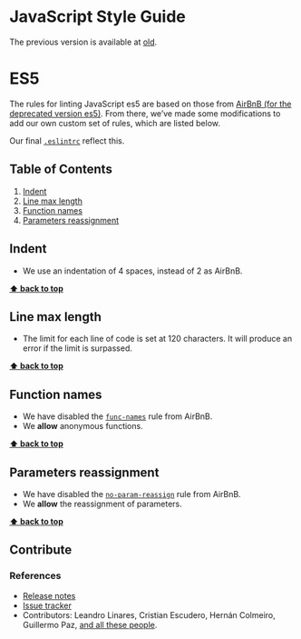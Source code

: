 # JavaScript Style Guide

The previous version is available at [old](https://github.com/mercadolibre/javascript-style-guide/tree/old).

# ES5 

The rules for linting JavaScript es5 are based on those from [AirBnB (for the deprecated version es5)](https://github.com/airbnb/javascript/tree/es5-deprecated/es5). From there, we’ve made some modifications to add our own custom set of rules, which are listed below.

Our final [`.eslintrc`](https://github.com/mercadolibre/javascript-style-guide/blob/master/es5/.eslintrc) reflect this.

## Table of Contents

  1. [Indent](#indent)
  1. [Line max length](#line-max-length)
  1. [Function names](#function-names)
  1. [Parameters reassignment](#parameters-reassignment)

## Indent
 
 - We use an indentation of 4 spaces, instead of 2 as AirBnB.

**[⬆ back to top](#table-of-contents)**

## Line max length

 - The limit for each line of code is set at 120 characters. It will produce an error if the limit is surpassed.

**[⬆ back to top](#table-of-contents)**

## Function names

 - We have disabled the [`func-names`](http://eslint.org/docs/rules/func-names) rule from AirBnB.
 - We **allow** anonymous functions.

**[⬆ back to top](#table-of-contents)**

## Parameters reassignment

 - We have disabled the [`no-param-reassign`](http://eslint.org/docs/rules/no-param-reassign) rule from AirBnB.
 - We **allow** the reassignment of parameters.

**[⬆ back to top](#table-of-contents)**

## Contribute

### References

 - [Release notes](https://github.com/mercadolibre/javascript-style-guide/releases)
 - [Issue tracker](https://github.com/mercadolibre/javascript-style-guide/issues)
 - Contributors: Leandro Linares, Cristian Escudero, Hernán Colmeiro, Guillermo Paz, [and all these people](https://github.com/mercadolibre/javascript-style-guide/graphs/contributors).



